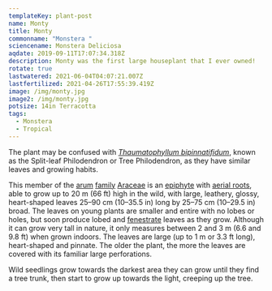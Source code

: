 ```yaml
---
templateKey: plant-post
name: Monty
title: Monty
commonname: "Monstera "
sciencename: Monstera Deliciosa
aqdate: 2019-09-11T17:07:34.318Z
description: Monty was the first large houseplant that I ever owned!
rotate: true
lastwatered: 2021-06-04T04:07:21.007Z
lastfertilized: 2021-04-26T17:55:39.419Z
image: /img/monty.jpg
image2: /img/monty.jpg
potsize: 14in Terracotta
tags:
  - Monstera
  - Tropical
---
```

 

  The plant may be confused with *[Thaumatophyllum bipinnatifidum](https://en.wikipedia.org/wiki/Thaumatophyllum_bipinnatifidum "Thaumatophyllum bipinnatifidum")*, known as the Split-leaf Philodendron or Tree Philodendron, as they have similar leaves and growing habits. <!--StartFragment-->


  This member of the [arum](https://en.wikipedia.org/wiki/Arum "Arum") [family](https://en.wikipedia.org/wiki/Family_(biology) "Family (biology)") [Araceae](https://en.wikipedia.org/wiki/Araceae "Araceae") is an [epiphyte](https://en.wikipedia.org/wiki/Epiphyte "Epiphyte") with [aerial roots](https://en.wikipedia.org/wiki/Aerial_roots "Aerial roots"), able to grow up to 20 m (66 ft) high in the wild, with large, leathery, glossy, heart-shaped leaves 25–90 cm (10–35.5 in) long by 25–75 cm (10–29.5 in) broad. The leaves on young plants are smaller and entire with no lobes or holes, but soon produce lobed and [fenestrate](https://en.wikipedia.org/wiki/Leaf_shape "Leaf shape") leaves as they grow.[](https://en.wikipedia.org/wiki/Monstera_deliciosa#cite_note-7) Although it can grow very tall in nature, it only measures between 2 and 3 m (6.6 and 9.8 ft) when grown indoors. The leaves are large (up to 1 m or 3.3 ft long), heart-shaped and pinnate. The older the plant, the more the leaves are covered with its familiar large perforations.


  Wild seedlings grow towards the darkest area they can grow until they find a tree trunk, then start to grow up towards the light, creeping up the tree.[](https://en.wikipedia.org/wiki/Monstera_deliciosa#cite_note-uconn-9)


